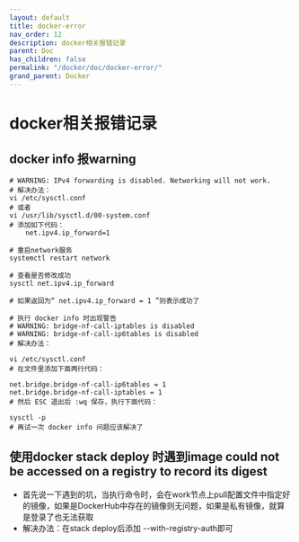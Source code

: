 ```yaml
---
layout: default
title: docker-error
nav_order: 12
description: docker相关报错记录
parent: Doc
has_children: false
permalink: "/docker/doc/docker-error/"
grand_parent: Docker
---
```


# docker相关报错记录

## docker info 报warning

```shell
# WARNING: IPv4 forwarding is disabled. Networking will not work.
# 解决办法：
vi /etc/sysctl.conf
# 或者
vi /usr/lib/sysctl.d/00-system.conf
# 添加如下代码：
    net.ipv4.ip_forward=1

# 重启network服务
systemctl restart network

# 查看是否修改成功
sysctl net.ipv4.ip_forward

# 如果返回为“ net.ipv4.ip_forward = 1 ”则表示成功了
```

```shell
# 执行 docker info 时出现警告
# WARNING: bridge-nf-call-iptables is disabled
# WARNING: bridge-nf-call-ip6tables is disabled
# 解决办法：

vi /etc/sysctl.conf
# 在文件里添加下面两行代码：

net.bridge.bridge-nf-call-ip6tables = 1
net.bridge.bridge-nf-call-iptables = 1
# 然后 ESC 退出后 :wq 保存，执行下面代码：

sysctl -p
# 再试一次 docker info 问题应该解决了
```

## 使用docker stack deploy 时遇到image could not be accessed on a registry to record its digest

- 首先说一下遇到的坑，当执行命令时，会在work节点上pull配置文件中指定好的镜像，如果是DockerHub中存在的镜像则无问题，如果是私有镜像，就算是登录了也无法获取
- 解决办法：在stack deploy后添加 --with-registry-auth即可
